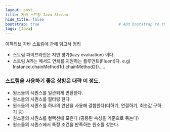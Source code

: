 ```yaml
---
layout: post
title: 자바 스트림 Java Stream
hide_title: false 
bootstrap: true                                   # Add bootstrap to the page
tags: [Java]
---
```


이펙티브 자바 스트림에 관해 읽고서 정리
* 스트림 파이프라인은 지연 평가(lazy evaluation) 이다.
* 스트림 API는 메서드 연쇄를 지원하는 플루언트(Fluent)다. e.g) Instance.chainMethod1().chainMethod2()..... 



### 스트림을 사용하기 좋은 상황은 대략 이 정도.
* 원소들의 시퀀스를 일관되게 변환한다.
* 원소들의 시퀀스를 필터링 한다.
* 원소들의 시퀀스를 하나의 연산을 사용해 결합한다(더하기, 연결하기, 최솟값 구하기 등)
* 원소들의 시퀀스를 컬렉션에 모은다 (공통된 속성을 기준으로 묶는다)
* 원소들의 시퀀스에서 특정 조건을 만족하는 원소를 찾는다.
